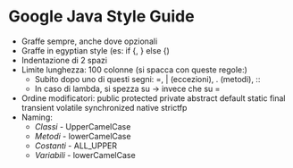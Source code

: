 # Google Java Style Guide
 - Graffe sempre, anche dove opzionali
 - Graffe in egyptian style (es: if {, } else {)
 - Indentazione di 2 spazi
 - Limite lunghezza: 100 colonne (si spacca con queste regole:)
   * Subito dopo uno di questi segni: =, | (eccezioni), . (metodi), ::
   * In caso di lambda, si spezza su -> invece che su =
 - Ordine modificatori: public protected private abstract default static final transient volatile synchronized native strictfp
 - Naming:
   * *Classi* - UpperCamelCase
   * *Metodi* - lowerCamelCase
   * *Costanti* - ALL_UPPER
   * *Variabili* - lowerCamelCase